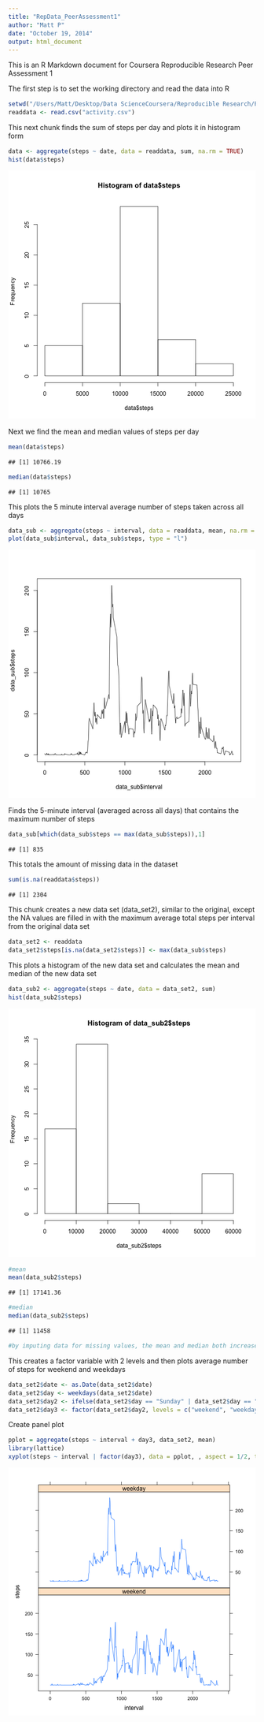 ```yaml
---
title: "RepData_PeerAssessment1"
author: "Matt P"
date: "October 19, 2014"
output: html_document
---
```


This is an R Markdown document for Coursera Reproducible Research Peer Assessment 1

The first step is to set the working directory and read the data into R

```r
setwd("/Users/Matt/Desktop/Data ScienceCoursera/Reproducible Research/Project 1")
readdata <- read.csv("activity.csv")
```


This next chunk finds the sum of steps per day and plots it in histogram form

```r
data <- aggregate(steps ~ date, data = readdata, sum, na.rm = TRUE)
hist(data$steps)
```

![plot of chunk unnamed-chunk-2](figure/unnamed-chunk-2-1.png) 

Next we find the mean and median values of steps per day

```r
mean(data$steps)
```

```
## [1] 10766.19
```

```r
median(data$steps)
```

```
## [1] 10765
```

This plots the 5 minute interval average number of steps taken across all days

```r
data_sub <- aggregate(steps ~ interval, data = readdata, mean, na.rm = T)
plot(data_sub$interval, data_sub$steps, type = "l")
```

![plot of chunk unnamed-chunk-4](figure/unnamed-chunk-4-1.png) 

Finds the 5-minute interval (averaged across all days) that contains the maximum number of steps

```r
data_sub[which(data_sub$steps == max(data_sub$steps)),1]
```

```
## [1] 835
```

This totals the amount of missing data in the dataset

```r
sum(is.na(readdata$steps))
```

```
## [1] 2304
```

This chunk creates a new data set (data_set2), similar to the original, except the NA values are filled in with the maximum average total steps per interval from the original data set

```r
data_set2 <- readdata
data_set2$steps[is.na(data_set2$steps)] <- max(data_sub$steps)
```

This plots a histogram of the new data set and calculates the mean and median of the new data set

```r
data_sub2 <- aggregate(steps ~ date, data = data_set2, sum)
hist(data_sub2$steps)
```

![plot of chunk unnamed-chunk-8](figure/unnamed-chunk-8-1.png) 

```r
#mean
mean(data_sub2$steps)
```

```
## [1] 17141.36
```

```r
#median
median(data_sub2$steps)
```

```
## [1] 11458
```

```r
#by imputing data for missing values, the mean and median both increased. This is no surprise because I filled the missing data with the maximum average steps per interval.
```


This creates a factor variable with 2 levels and then plots average number of steps for weekend and weekdays

```r
data_set2$date <- as.Date(data_set2$date)
data_set2$day <- weekdays(data_set2$date)
data_set2$day2 <- ifelse(data_set2$day == "Sunday" | data_set2$day == "Saturday", "weekend", "weekday")
data_set2$day3 <- factor(data_set2$day2, levels = c("weekend", "weekday"))
```

Create panel plot

```r
pplot = aggregate(steps ~ interval + day3, data_set2, mean)
library(lattice)
xyplot(steps ~ interval | factor(day3), data = pplot, , aspect = 1/2, type = "l")
```

![plot of chunk unnamed-chunk-10](figure/unnamed-chunk-10-1.png) 
